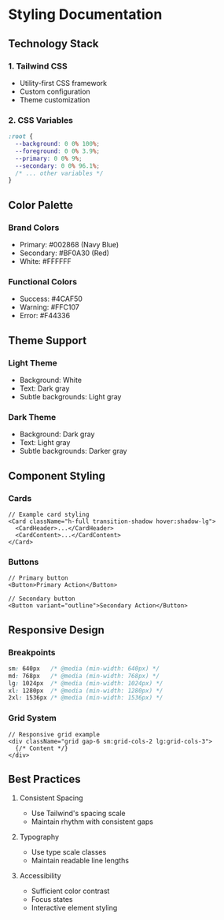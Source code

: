 # Styling Documentation

## Technology Stack

### 1. Tailwind CSS
- Utility-first CSS framework
- Custom configuration
- Theme customization

### 2. CSS Variables
```css
:root {
  --background: 0 0% 100%;
  --foreground: 0 0% 3.9%;
  --primary: 0 0% 9%;
  --secondary: 0 0% 96.1%;
  /* ... other variables */
}
```

## Color Palette

### Brand Colors
- Primary: #002868 (Navy Blue)
- Secondary: #BF0A30 (Red)
- White: #FFFFFF

### Functional Colors
- Success: #4CAF50
- Warning: #FFC107
- Error: #F44336

## Theme Support

### Light Theme
- Background: White
- Text: Dark gray
- Subtle backgrounds: Light gray

### Dark Theme
- Background: Dark gray
- Text: Light gray
- Subtle backgrounds: Darker gray

## Component Styling

### Cards
```tsx
// Example card styling
<Card className="h-full transition-shadow hover:shadow-lg">
  <CardHeader>...</CardHeader>
  <CardContent>...</CardContent>
</Card>
```

### Buttons
```tsx
// Primary button
<Button>Primary Action</Button>

// Secondary button
<Button variant="outline">Secondary Action</Button>
```

## Responsive Design

### Breakpoints
```css
sm: 640px   /* @media (min-width: 640px) */
md: 768px   /* @media (min-width: 768px) */
lg: 1024px  /* @media (min-width: 1024px) */
xl: 1280px  /* @media (min-width: 1280px) */
2xl: 1536px /* @media (min-width: 1536px) */
```

### Grid System
```tsx
// Responsive grid example
<div className="grid gap-6 sm:grid-cols-2 lg:grid-cols-3">
  {/* Content */}
</div>
```

## Best Practices

1. Consistent Spacing
   - Use Tailwind's spacing scale
   - Maintain rhythm with consistent gaps

2. Typography
   - Use type scale classes
   - Maintain readable line lengths

3. Accessibility
   - Sufficient color contrast
   - Focus states
   - Interactive element styling